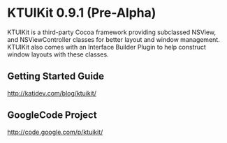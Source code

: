 # KTUIKit 0.9.1 (Pre-Alpha)

KTUIKit is a third-party Cocoa framework providing subclassed NSView, and NSViewController classes for better layout and window management. KTUIKit also comes with an Interface Builder Plugin to help construct window layouts with these classes.

## Getting Started Guide

http://katidev.com/blog/ktuikit/

## GoogleCode Project

http://code.google.com/p/ktuikit/

